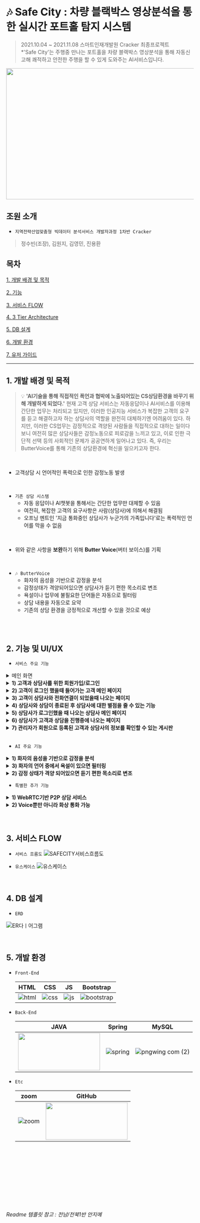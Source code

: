 <br>

# 🎶 Safe City : 차량 블랙박스 영상분석을 통한 실시간 포트홀 탐지 시스템
> 2021.10.04 ~ 2021.11.08  스마트인재개발원 Cracker 최종프로젝트<br>
>  *'Safe City'는 주행중 만나는 포트홀을 차량 블랙박스 영상분석을 통해 자동신고해 쾌적하고 안전한 주행을 할 수 있게 도와주는 AI서비스입니다.
<img src="https://user-images.githubusercontent.com/37900424/167587333-419b0720-cb67-4e46-b269-f1fea3bc20b6.png" width="1000" height="352">

## 조원 소개
- `지역전략산업맞춤형 빅데이터 분석서비스 개발자과정 1차반 Cracker`
> 정수빈(조장), 김원지, 김영민, 진용환


## 목차
[1. 개발 배경 및 목적](#1-개발-배경-및-목적)

[2. 기능](#2-기능-및-UI/UX)

[3. 서비스 FLOW](#3-서비스-FLOW)

[4. 3 Tier Architecture](#4-3-Tier-Architecture)

[5. DB 설계](#5-DB-설계)

[6. 개발 환경](#6-개발-환경)

[7. 유저 가이드](#7-유저-)

***

## 1. 개발 배경 및 목적
> 💡 **'AI기술을 통해 직접적인 폭언과 협박에 노출되어있는 CS상담환경을 바꾸기 위해 개발하게 되었다.'** 현재 고객 상담 서비스는 자동응답이나 AI서비스를 이용해 간단한 업무는 처리되고 있지만, 이러한 인공지능 서비스가 복잡한 고객의 요구를 듣고 해결하고자 하는 상담사의 역할을 완전히 대체하기엔 어려움이 있다. 하지만, 이러한 CS업무는 감정적으로 격양된 사람들을 직접적으로 대하는 일이다 보니 여전히 많은 상담사들은 감정노동으로 피로감을 느끼고 있고, 이로 인한 극단적 선택 등의 사회적인 문제가 공공연하게 일어나고 있다. 즉, 우리는 ButterVoice를 통해 기존의 상담환경에 혁신을 일으키고자 한다.

<br>

- 고객상담 시 언어적인 폭력으로 인한 감정노동 발생

<br>

- `기존 상담 시스템`
    - 자동 응답이나 AI챗봇을 통해서는 간단한 업무만 대체할 수 있음 
    - 여전히, 복잡한 고객의 요구사항은 사람(상담사)에 의해서 해결됨
    - 오프닝 멘트인 '지금 통화중인 상담사가 누군가의 가족입니다'로는 폭력적인 언어를 막을 수 없음
 
<br>

- 위와 같은 사항을 **보완**하기 위해 **Butter Voice**(버터 보이스)를 기획

<br>

- `🎶 ButterVoice`
  - 화자의 음성을 기반으로 감정을 분석
  - 감정상태가 격양되어있으면 상담사가 듣기 편한 목소리로 변조
  - 욕설이나 업무에 불필요한 단어들은 자동으로 필터링
  - 상담 내용을 자동으로 요약
  - 기존의 상담 환경을 긍정적으로 개선할 수 있을 것으로 예상

<br>


<br>

## 2. 기능 및 UI/UX
- `서비스 주요 기능`

<details>
  <summary>메인 화면</summary>
   <div markdown="1">       
     <br>
     <img src="https://user-images.githubusercontent.com/37900424/167593556-48e70081-1a25-4d6f-b3bd-fad01060fce0.gif" width="740" height="412">
     <br>
     <text>⇒ 버터보이스의 홈화면으로 회원가입과 로그인을 할 수 있는 버튼이 있다</text>
   </div>
 </details>

 <details>
    <summary><strong>1) 고객과 상담사를 위한 회원가입/로그인</strong></summary>
        <div markdown="1">  
            <h3>📝 고객 회원가입</h3>
            <img src="https://user-images.githubusercontent.com/37900424/167593951-40108fc2-5f0e-4de0-b47f-6e9158c8fcca.png" width="700" height="412">
            <h3>📝 상담사 회원가입</h3>
            <img src="https://user-images.githubusercontent.com/37900424/167594017-ef9d7933-2321-4f06-a0c1-425ab7595cb8.png" width="700" height="412">
            <h3>🔒 로그인</h3>
            <img src="https://user-images.githubusercontent.com/37900424/167591490-5825df2d-db94-44b9-9918-3a948bda1072.png" width="700" height="412">
        </div>
</details>
 
 <details>
  <summary><strong>2) 고객이 로그인 했을때 들어가는 고객 메인 페이지</strong></summary>
   <div markdown="1"> 
    <br>      
     <img src="https://user-images.githubusercontent.com/37900424/167588687-ba52d2a5-bdc3-473b-a7ab-17808e5b9121.png" width="700" height="412">
     <br>
     <text>⇒ 고객이 상담할 수 있는 상담사를 선택해 상담을 신청할 수 있다</text>
   </div>
 </details>
 
 <details>
  <summary><strong>3) 고객이 상담사와 전화연결이 되었을때 나오는 페이지</strong></summary>
   <div markdown="1">
     <br>      
     <img src="https://user-images.githubusercontent.com/37900424/167588939-154dae7b-b6ee-4481-a3a6-9981936e87c6.png" width="700" height="412">
     <img src="https://user-images.githubusercontent.com/37900424/167589023-d790e269-ddb8-499e-b900-0c6114a619b9.png" width="700" height="412">
     <br>
      <text>⇒ 상담 시 안내 문구와 고객이 상담을 종료하고 싶으면 누르는 상담 종료버튼으로 구성</text>
   </div>
 </details>
 
 <details>
  <summary><strong>4) 상담사와 상담이 종료된 후 상담사에 대한 별점을 줄 수 있는 기능</strong></summary>
   <div markdown="1">  
   <br>     
     <img src="https://user-images.githubusercontent.com/37900424/167589301-13a71d5b-9388-480b-bca0-68a7a83e73fc.png" width="700" height="412">
     <br>
     <text>⇒ 상담사에 대한 별점을 1~5까지 줄 수 있다</text>
   </div>
 </details>
 
 <details>
  <summary><strong>5) 상담사가 로그인했을 때 나오는 상담사 메인 페이지</strong></summary>
   <div markdown="1">
   <br>
     <img src="https://user-images.githubusercontent.com/37900424/167589519-11745225-9cde-46b4-b0f6-ca0a83c50074.png" width="700" height="412">
     <br>
     <text>⇒ 상담사가 전화가 걸려온 순서대로 전화 대기자들을 확인 할 수 있다 </text>
   </div>
 </details>
 
 <details>
  <summary><strong>6) 상담사가 고객과 상담을 진행중에 나오는 페이지</strong></summary>
   <div markdown="1">  
     <br>
     <img src="https://user-images.githubusercontent.com/37900424/167589639-1e2351da-8657-4d84-8f31-a9cc0c664234.png" width="700" height="412">
     <br>
     <text>⇒ 고객 상담 메뉴얼, 고객의 기본 정보, 고객과 상담시 적는 상담내용 글쓰기 및 수정 부분으로 이루어져있다</text>
     <br>
   </div>
 </details>
 
 <details>
  <summary><strong>7) 관리자가 회원으로 등록된 고객과 상담사의 정보를 확인할 수 있는 게시판</strong></summary>
   <div markdown="1">    
      <h3>📝 전체 게시판</h3>
     <img src="https://user-images.githubusercontent.com/37900424/167589721-b4aa89c8-0842-4c89-9b96-00a3b9316b87.png" width="700" height="412">
     <br>
      <h3>👩🏻‍🏫 상담사 상세정보</h3>
        <img src="https://user-images.githubusercontent.com/37900424/167589786-ace9eba8-8e97-493f-9fa2-0da5ef66123d.png" width="700" height="412">    
       <h3>👩🏻 고객 상세정보</h3>
        <img src="https://user-images.githubusercontent.com/37900424/167589851-887aecff-4490-436a-918f-97acf01d563a.png" width="700" height="412">
     <br>
     <text>⇒ 고객정보게시판/상담사정보게시판으로 이루어져있다. 고객상세정보페이지에서는 고객의 상담내용에 대해 수정 및 삭제가 가능하다</text>
   </div>
 </details>
 <br>

 - `AI 주요 기능`
 <details>
    <summary><strong>1) 화자의 음성을 기반으로 감정을 분석</strong></summary>
    <text>⇒ CNN 기반 전이 학습을 이용한 음성 감정 인식</text>
 </details>
  <details>
    <summary><strong>3) 화자의 언어 중에서 욕설이 있으면 필터링</strong></summary>
    <text>⇒ STT + 욕설 필터링</text>
 </details>
  <details>
    <summary><strong>2) 감정 상태가 격양 되어있으면 듣기 편한 목소리로 변조</strong></summary>
    <text>⇒ Google의 gTTS 사용</text>
 </details>
 
  - `특별한 추가 기능`
 <details>
    <summary><strong>1) WebRTC기반 P2P 상담 서비스</strong></summary>
       <img src="https://user-images.githubusercontent.com/37900424/167592692-da61826c-1fc9-4bdb-b647-92d3e921fc0c.png" width="700" height="412"><br>
    <text>⇒ 안정적인 WebRTC 기능을 통해 서비스 완성도 UP! </text>
 </details>
  <details>
    <summary><strong>2) Voice뿐만 아니라 화상 통화 가능</strong></summary>
       <img src="https://user-images.githubusercontent.com/37900424/167592754-41d3a2a2-51a7-45fc-a87b-e49569f4c64e.png" width="700" height="412"><br>
    <text>⇒ 고객의 얼굴을 마주하며 비언어적 소통이 가능</text>
 </details>

<br>

<br>

## 3. 서비스 FLOW
  - `서비스 흐름도`
 ![SAFECITY서비스흐름도](https://user-images.githubusercontent.com/43737828/176195186-b7861433-3c54-422e-99d1-8a49d20564f4.PNG)

  - `유스케이스`
![유스케이스](https://user-images.githubusercontent.com/43737828/176195226-4ed17a51-e19f-4442-a88f-9d9dfc13cc6c.PNG)

<br>

## 4. DB 설계
  - `ERD`
  
![ER다ㅣ어그램](https://user-images.githubusercontent.com/43737828/176195140-620e0c7e-0c99-493e-9f6f-0d3689ed1cad.jpg)

<br>

## 5. 개발 환경

- `Front-End`

  |HTML|CSS|JS|Bootstrap|
  |:---:|:---:|:---:|:---:|
  |![html](https://user-images.githubusercontent.com/68097036/151471705-99458ff8-186c-435b-ac5c-f348fd836e40.png)|![css](https://user-images.githubusercontent.com/68097036/151471805-14e89a94-59e8-468f-8192-c10746b93896.png)|![js](https://user-images.githubusercontent.com/68097036/151471854-e0134a79-b7ef-4a0f-99fd-53e8ee5baf50.png)|![bootstrap](https://user-images.githubusercontent.com/68097036/151480381-2b23a8af-c6b4-43a6-96a6-ea69e0b953e0.png)|



- `Back-End`

  |JAVA|Spring|MySQL|
  |:---:|:---:|:---:|
  |<img src="https://user-images.githubusercontent.com/43737828/176196626-e47ddb01-aa86-451b-8491-2a54d7172102.png" width="220" height="100">|![spring](https://user-images.githubusercontent.com/43737828/176196688-5bc53f22-6fbe-4cf4-968a-f2b7166f6a1d.png)|![pngwing com (2)](https://user-images.githubusercontent.com/68097036/151466853-2b56fd0f-3aa9-424e-b17b-1c7cd991ffbf.png)|


- `Etc`

  |zoom|GitHub|
  |:---:|:---:|
  |![zoom](https://user-images.githubusercontent.com/43737828/176196699-d0d30c28-5ce3-4bd1-8632-7d9be4c2a6d4.png) |<img src="https://user-images.githubusercontent.com/68097036/151467910-0fda00cd-c08b-4869-a21e-a66d1d133ff5.png" width="220" height="100">|

<br>

<br>


<br><br><br>
<br><br><br>
###### Readme 템플릿 참고 : 전남/전북1반 안지예
